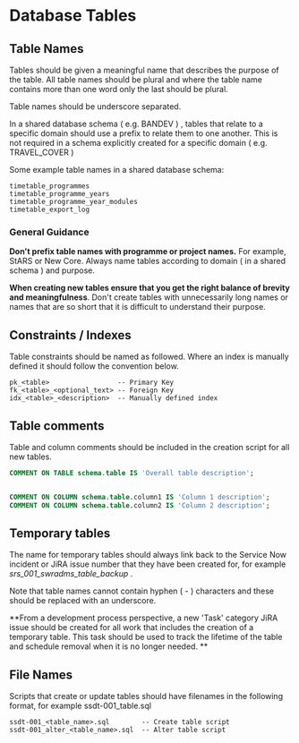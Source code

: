 # Database Tables

## Table Names

Tables should be given a meaningful name that describes the purpose of the table. All table names should be plural and where the table name contains more than one word only the last should be plural. 

Table names should be underscore separated. 

In a shared database schema ( e.g. BANDEV ) , tables that relate to a specific domain should use a prefix to relate them to one another. This is not required in a schema explicitly created for a specific domain ( e.g. TRAVEL_COVER )

Some example table names in a shared database schema: 

```
timetable_programmes
timetable_programme_years
timetable_programme_year_modules
timetable_export_log
```

### General Guidance

**Don't prefix table names with programme or project names.** For  example, StARS or New Core. Always name tables according to domain ( in a shared schema ) and purpose. 

**When creating new tables ensure that you get the right balance of brevity and meaningfulness**. Don't create tables with unnecessarily long names or names that are so short that it is difficult to understand their purpose. 


## Constraints / Indexes

Table constraints should be named as followed. Where an index is manually defined it should follow the convention below. 

```
pk_<table>                 -- Primary Key
fk_<table>_<optional_text> -- Foreign Key
idx_<table>_<description>  -- Manually defined index
```

## Table comments

Table and column comments should be included in the creation script for all new tables. 

```sql
COMMENT ON TABLE schema.table IS 'Overall table description';


COMMENT ON COLUMN schema.table.column1 IS 'Column 1 description';
COMMENT ON COLUMN schema.table.column2 IS 'Column 2 description';
```

## Temporary tables

The name for temporary tables should always link back to the Service Now incident or JiRA issue number that they have been created for, for example *srs_001_swradms_table_backup* . 

Note that table names cannot contain hyphen ( - ) characters and these should be replaced with an underscore. 

**From a development process perspective, a new 'Task' category JiRA issue should be created for all work that includes the creation of a temporary table. This task should be used to track the lifetime of the table and schedule removal when it is no longer needed. **

## File Names

Scripts that create or update tables should have filenames in the following format, for example ssdt-001_table.sql

```
ssdt-001_<table_name>.sql        -- Create table script
ssdt-001_alter_<table_name>.sql  -- Alter table script
```
